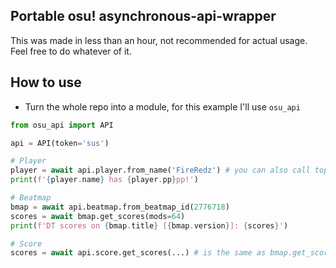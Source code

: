 ## Portable osu! asynchronous-api-wrapper

This was made in less than an hour, not recommended for actual usage. <br/>
Feel free to do whatever of it.


## How to use

* Turn the whole repo into a module, for this example I'll use `osu_api`

```py
from osu_api import API

api = API(token='sus')

# Player
player = await api.player.from_name('FireRedz') # you can also call top_play, recent_play from the player class
print(f'{player.name} has {player.pp}pp!') 

# Beatmap
bmap = await api.beatmap.from_beatmap_id(2776718)
scores = await bmap.get_scores(mods=64)
print(f'DT scores on {bmap.title} [{bmap.version}]: {scores}')

# Score
scores = await api.score.get_scores(...) # is the same as bmap.get_scores but you need to give it the map id

```
